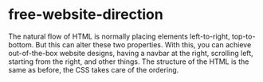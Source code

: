 # free-website-direction
The natural flow of HTML is normally placing elements left-to-right, top-to-bottom. But this can alter these two properties.
With this, you can achieve out-of-the-box website designs, having a navbar at the right, scrolling left, starting from the right, and other things.
The structure of the HTML is the same as before, the CSS takes care of the ordering.
